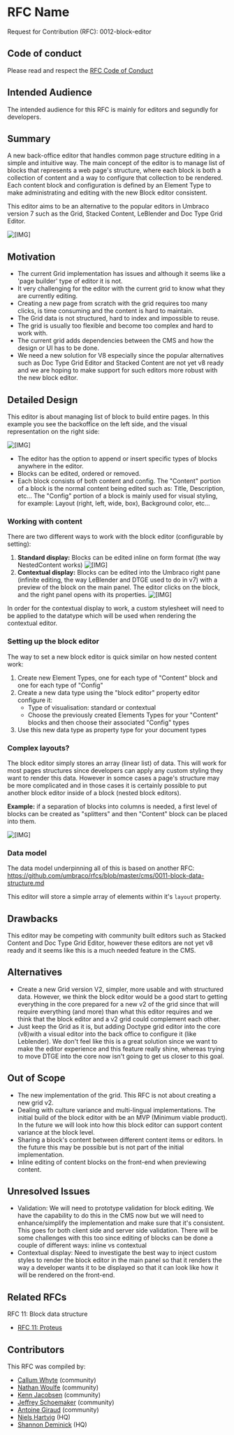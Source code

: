 # RFC Name

Request for Contribution (RFC): 0012-block-editor

## Code of conduct

Please read and respect the [RFC Code of Conduct](https://github.com/umbraco/rfcs/blob/master/CODE_OF_CONDUCT.md)

## Intended Audience

The intended audience for this RFC is mainly for editors and segundly for developers.

## Summary

A new back-office editor that handles common page structure editing in a simple and intuitive way. The main concept of the editor is to manage list of blocks that represents a web page's structure, where each block is both a collection of content and a way to configure that collection to be rendered. Each content block and configuration is defined by an Element Type to make administrating and editing with the new Block editor consistent.

This editor aims to be an alternative to the popular editors in Umbraco version 7 such as the Grid, Stacked Content, LeBlender and Doc Type Grid Editor.

![\[IMG\]](assets/GridStyleexamples1.jpg)

## Motivation

- The current Grid implementation has issues and although it seems like a 'page builder' type of editor it is not. 
- It very challenging for the editor with the current grid to know what
   they are currently editing.
- Creating a new page from scratch with the grid requires too many clicks, is 
   time consuming and the content is hard to maintain.
- The Grid data is not structured, hard to index and impossible to reuse.
- The grid is usually too flexible and become too complex and hard to work with.
- The current grid adds dependencies between the CMS and how the design or UI has to be done. 
- We need a new solution for V8 especially since the popular alternatives such as Doc Type Grid Editor and Stacked Content are not yet v8 ready and we are hoping to make support for such editors more robust with the new block editor.

## Detailed Design

This editor is about managing list of block to build entire pages. In this example you see the backoffice on the left side, and the visual representation on the right side:

![\[IMG\]](assets/GridStyleexamples2.jpg)

- The editor has the option to append or insert specific types of blocks anywhere in the editor.
- Blocks can be edited, ordered or removed.
- Each block consists of both content and config. The "Content" portion of a block is the normal content being edited such as: Title, Description, etc... The "Config" portion of a block is mainly used for visual styling, for example: Layout (right, left, wide, box), Background color, etc...


### Working with content

There are two different ways to work with the block editor (configurable by setting):

1. **Standard display:** Blocks can be edited inline on form format (the way NestedContent works)
![\[IMG\]](assets/GridStyleexamples3.jpg)
1. **Contextual display:** Blocks can be edited into the Umbraco right pane (infinite editing, the way LeBlender and DTGE used to do in v7) with a preview of the block on the main panel. The editor clicks on the block, and the right panel opens with its properties.
![\[IMG\]](assets/GridStyleexamples4.jpg)

In order for the contextual display to work, a custom stylesheet will need to be applied to the datatype which will be used when rendering the contextual editor.

### Setting up the block editor

The way to set a new block editor is quick similar on how nested content work:

1. Create new Element Types, one for each type of "Content" block and one for each type of "Config"
1. Create a new data type using the "block editor" property editor configure it:
	* Type of visualisation: standard or contextual
	* Choose the previously created Elements Types for your "Content" blocks and then choose their associated "Config" types
1. Use this new data type as property type for your document types

### Complex layouts?

The block editor simply stores an array (linear list) of data. This will work for most pages structures since developers can apply any custom styling they want to render this data. However in somce cases a page's structure may be more complicated and in those cases it is certainly possible to put another block editor inside of a block (nested block editors).

**Example:** if a separation of blocks into columns is needed, a first level of blocks can be created as "splitters" and then "Content" block can be placed into them. 

![\[IMG\]](assets/GridStyleexamples5.jpg)

### Data model

The data model underpinning all of this is based on another RFC: https://github.com/umbraco/rfcs/blob/master/cms/0011-block-data-structure.md

This editor will store a simple array of elements within it's `layout` property.

## Drawbacks

This editor may be competing with community built editors such as Stacked Content and Doc Type Grid Editor, however these editors are not yet v8 ready and it seems like this is a much needed feature in the CMS.

## Alternatives

- Create a new Grid version V2, simpler, more usable and with structured data. However, we think the block editor would be a good start to getting everything in the core prepared for a new v2 of the grid since that will require everything (and more) than what this editor requires and we think that the block editor and a v2 grid could complement each other. 
- Just keep the Grid as it is, but adding Doctype grid editor into the core (v8)with a visual editor into the back office to configure it (like Leblender). We don't feel like this is a great solution since we want to make the editor experience and this feature really shine, whereas trying to move DTGE into the core now isn't going to get us closer to this goal.

## Out of Scope

* The new implementation of the grid. This RFC is not about creating a new grid v2. 
* Dealing with culture variance and multi-lingual implementations. The initial build of the block editor with be an MVP (Minimum viable product). In the future we will look into how this block editor can support content variance at the block level.
* Sharing a block's content between different content items or editors. In the future this may be possible but is not part of the initial implementation.
* Inline editing of content blocks on the front-end when previewing content.

## Unresolved Issues

* Validation: We will need to prototype validation for block editing. We have the capability to do this in the CMS now but we will need to enhance/simplify the implementation and make sure that it's consistent. This goes for both client side and server side validation. There will be some challenges with this too since editing of blocks can be done a couple of different ways: inline vs contextual
* Contextual display: Need to investigate the best way to inject custom styles to render the block editor in the main panel so that it renders the way a developer wants it to be displayed so that it can look like how it will be rendered on the front-end.

## Related RFCs 

RFC 11: Block data structure
- [RFC 11: Proteus](https://github.com/umbraco/rfcs/blob/master/cms/0011-block-data-structure.md)

## Contributors

This RFC was compiled by:

- [Callum Whyte](https://twitter.com/callumbwhyte) (community)
- [Nathan Woulfe](https://twitter.com/nathanwoulfe) (community)
- [Kenn Jacobsen](https://twitter.com/KennJacobsen_DK) (community)
- [Jeffrey Schoemaker](https://twitter.com/jschoemaker1984) (community)
- [Antoine Giraud](https://twitter.com/aaantoinee) (community)
- [Niels Hartvig](https://twitter.com/thechiefunicorn) (HQ)
- [Shannon Deminick](https://twitter.com/shazwazza) (HQ)

